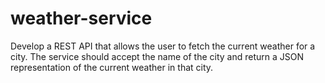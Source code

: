 # weather-service
Develop a REST API that allows the user to fetch the current weather for a city. The service should accept the name of the city and return a JSON representation of the current weather in that city.
